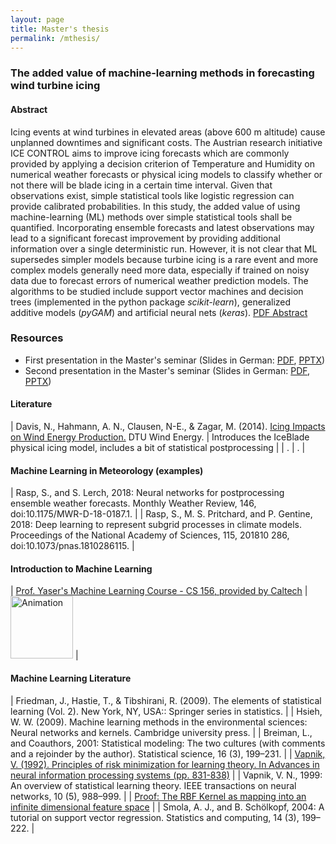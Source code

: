 ```yaml
---
layout: page
title: Master's thesis
permalink: /mthesis/
---
```


### The added value of machine-learning methods in forecasting wind turbine icing
#### Abstract

Icing events at wind turbines in elevated areas (above 600 m altitude) cause unplanned downtimes and significant costs. The Austrian research initiative ICE CONTROL aims to improve icing forecasts which are commonly provided by applying a decision criterion of Temperature and Humidity on numerical weather forecasts or physical icing models to classify whether or not there will be blade icing in a certain time interval. Given that observations exist, simple statistical tools like logistic regression can provide calibrated probabilities.
In this study, the added value of using machine-learning (ML) methods over simple statistical tools shall be quantified. Incorporating ensemble forecasts and latest observations may lead to a significant forecast improvement by providing additional information over a single deterministic run. However, it is not clear that ML supersedes simpler models because turbine icing is a rare event and more complex models generally need more data, especially if trained on noisy data due to forecast errors of numerical weather prediction models. The algorithms to be studied include support vector machines and decision trees (implemented in the python package *scikit-learn*), generalized additive models (*pyGAM*) and artificial neural nets (*keras*).
[PDF Abstract](https://homepage.univie.ac.at/a1254888/MA-pres1-abstract.pdf)


### Resources
- First presentation in the Master's seminar (Slides in German: [PDF](https://homepage.univie.ac.at/a1254888/MA-pres1.pdf), [PPTX](https://homepage.univie.ac.at/a1254888/MA-pres1.pptx))
- Second presentation in the Master's seminar (Slides in German: [PDF](https://homepage.univie.ac.at/a1254888/MA-pres2.pdf), [PPTX](https://homepage.univie.ac.at/a1254888/MA-pres2.pptx))

#### Literature

| Davis, N., Hahmann, A. N., Clausen, N-E., & Zagar, M. (2014). [Icing Impacts on Wind Energy Production.](http://orbit.dtu.dk/en/publications/icing-impacts-on-wind-energy-production(8dfa9669-5ac8-4997-bed4-aeeaae3b7061).html) DTU Wind Energy. | Introduces the IceBlade physical icing model, includes a bit of statistical postprocessing |
| . | . |

#### Machine Learning in Meteorology (examples)

| Rasp, S., and S. Lerch, 2018: Neural networks for postprocessing ensemble weather forecasts. Monthly Weather Review, 146, doi:10.1175/MWR-D-18-0187.1. |
| Rasp, S., M. S. Pritchard, and P. Gentine, 2018: Deep learning to represent subgrid processes in climate models. Proceedings of the National Academy of Sciences, 115, 201810 286, doi:10.1073/pnas.1810286115. |

#### Introduction to Machine Learning

| [Prof. Yaser's Machine Learning Course - CS 156, provided by Caltech](https://www.youtube.com/playlist?list=PLD63A284B7615313A) |     <a href="https://www.youtube.com/playlist?list=PLD63A284B7615313A"><img src="https://i.ytimg.com/vi/FIbVs5GbBlQ/hqdefault.jpg?sqp=-oaymwEXCNACELwBSFryq4qpAwkIARUAAIhCGAE=&rs=AOn4CLCABp2TWr57I6xQmDuu4-1cQF6MAg" alt="Animation" height="100"/></a> |


#### Machine Learning Literature

| Friedman, J., Hastie, T., & Tibshirani, R. (2009). The elements of statistical learning (Vol. 2). New York, NY, USA:: Springer series in statistics. |
| Hsieh, W. W. (2009). Machine learning methods in the environmental sciences: Neural networks and kernels. Cambridge university press. |
| Breiman, L., and Coauthors, 2001: Statistical modeling: The two cultures (with comments and a rejoinder by the author). Statistical science, 16 (3), 199–231. |
| [Vapnik, V. (1992). Principles of risk minimization for learning theory. In Advances in neural information processing systems (pp. 831-838)](http://papers.nips.cc/paper/506-principles-of-risk-minimization-for-learning-theory.pdf) |
| Vapnik, V. N., 1999: An overview of statistical learning theory. IEEE transactions on neural networks, 10 (5), 988–999. |
| [Proof: The RBF Kernel as mapping into an infinite dimensional feature space](http://pages.cs.wisc.edu/~matthewb/pages/notes/pdf/svms/RBFKernel.pdf) |
| Smola, A. J., and B. Schölkopf, 2004: A tutorial on support vector regression. Statistics and computing, 14 (3), 199–222. |

